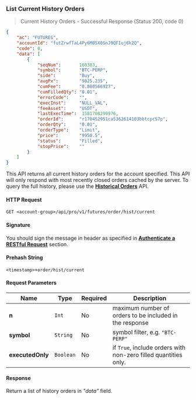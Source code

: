### List Current History Orders

> Current History Orders - Successful Response (Status 200, code 0)

```json
{
    "ac": "FUTURES",
    "accountId": "futZrwfTaL4Py6M05X0SnJ9QFIuj6k2Q",
    "code": 0,
    "data": [
        {
            "seqNum":       168383,
            "symbol":       "BTC-PERP",
            "side":         "Buy",
            "avgPx":        "9825.235",
            "cumFee":       "0.080566927",
            "cumFilledQty": "0.01",
            "errorCode":    "",
            "execInst":     "NULL_VAL",
            "feeAsset":     "USDT",
            "lastExecTime":  1581708299976,
            "orderId":      "r170452951ca5362614103bbtcpcS7p",
            "orderQty":     "0.01",
            "orderType":    "Limit",
            "price":        "9950.5",
            "status":       "Filled",
            "stopPrice":    ""
        }
    ]
}
```

This API returns all current history orders for the account specified. This API will only respond with most recently closed orders cached by the server. 
To query the full history, please use the [**Historical Orders**](#historical-orders) API. 


#### HTTP Request

`GET <account-group>/api/pro/v1/futures/order/hist/current`

#### Signature

You should sign the message in header as specified in [**Authenticate a RESTful Request**](#sign-request) section.

#### Prehash String

`<timestamp>+order/hist/current`


#### Request Parameters

 Name            | Type      | Required | Description                                                                                 
---------------- | --------- | -------- | ------------------------------------------------------------------------------------------- 
**n**             | `Int`     | No       | maximum number of orders to be included in the response
**symbol**        | `String`  | No       | symbol filter, e.g. `"BTC-PERP"`
**executedOnly**  | `Boolean` | No       | if `True`, include orders with non-zero filled quantities only.


#### Response

Return a list of history orders in *"data"* field.


